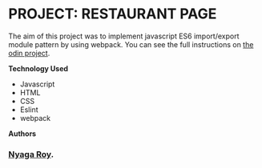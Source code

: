 # PROJECT: RESTAURANT PAGE
The aim of this project was to implement javascript ES6 import/export module pattern by using webpack. You can see the full instructions on [the odin project](https://www.theodinproject.com/courses/javascript/lessons/restaurant-page).

**Technology Used**
* Javascript
* HTML
* CSS
* Eslint
* webpack

**Authors**
### [Nyaga Roy](https://github.com/RoyNyaga).

